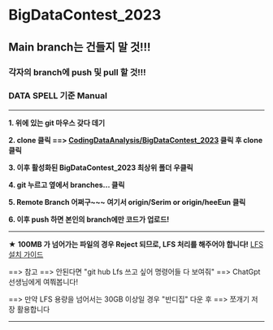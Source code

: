 # BigDataContest_2023

## Main branch는 건들지 말 것!!!

### 각자의 branch에 push 및 pull 할 것!!!

### DATA SPELL 기준 Manual

---

**1. 위에 있는 git 마우스 갖다 데기**

**2. clone 클릭 ==> [CodingDataAnalysis/BigDataContest_2023](https://github.com/CodingDataAnalysis/BigDataContest_2023) 클릭 후 clone 클릭**

**3. 이후 활성화된 BigDataContest_2023 최상위 폴더 우클릭**

**4. git 누르고 옆에서 branches... 클릭**

**5. Remote Branch 어쩌구~~~ 여기서 origin/Serim or origin/heeEun 클릭**

**6. 이후 push 하면 본인의 branch에만 코드가 업로드!**

---

★ **100MB 가 넘어가는 파일의 경우 Reject 되므로, LFS 처리를 해주어야 합니다!**
[LFS 설치 가이드](https://github.com/git-lfs/git-lfs/wiki/Installation)

==> 참고 ==> 안된다면 "git hub Lfs 쓰고 싶어 명령어들 다 보여줘" ==> ChatGpt선생님에게 여쭤봅니다!

==> 만약 LFS 용량을 넘어서는 30GB 이상일 경우 "반디집" 다운 후 ==> 쪼개기 저장 활용합니다

---


